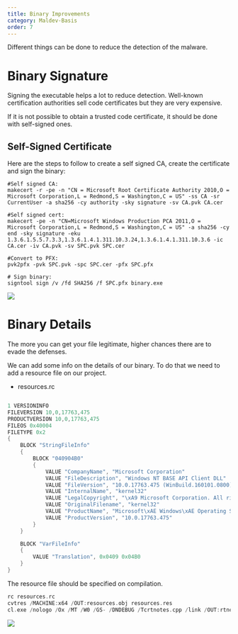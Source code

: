 ```yaml
---
title: Binary Improvements
category: Maldev-Basis
order: 7
---
```


Different things can be done to reduce the detection of the malware.

# Binary Signature

Signing the executable helps a lot to reduce detection. Well-known certification authorities sell code certificates but they are very expensive.

If it is not possible to obtain a trusted code certificate, it should be done with self-signed ones.

## Self-Signed Certificate

Here are the steps to follow to create a self signed CA, create the certificate and sign the binary:

```
#Self signed CA:
makecert -r -pe -n "CN = Microsoft Root Certificate Authority 2010,O = Microsoft Corporation,L = Redmond,S = Washington,C = US" -ss CA -sr CurrentUser -a sha256 -cy authority -sky signature -sv CA.pvk CA.cer

#Self signed cert:
makecert -pe -n "CN=Microsoft Windows Production PCA 2011,O = Microsoft Corporation,L = Redmond,S = Washington,C = US" -a sha256 -cy end -sky signature -eku 1.3.6.1.5.5.7.3.3,1.3.6.1.4.1.311.10.3.24,1.3.6.1.4.1.311.10.3.6 -ic CA.cer -iv CA.pvk -sv SPC.pvk SPC.cer

#Convert to PFX:
pvk2pfx -pvk SPC.pvk -spc SPC.cer -pfx SPC.pfx

# Sign binary:
signtool sign /v /fd SHA256 /f SPC.pfx binary.exe
```

![](/rtnotes/images/binary-sign.png)

# Binary Details

The more you can get your file legitimate, higher chances there are to evade the defenses.

We can add some info on the details of our binary. To do that we need to add a resource file on our project.

* resources.rc

```cpp

1 VERSIONINFO
FILEVERSION 10,0,17763,475
PRODUCTVERSION 10,0,17763,475
FILEOS 0x40004
FILETYPE 0x2
{
    BLOCK "StringFileInfo"
    {
        BLOCK "040904B0"
        {
            VALUE "CompanyName", "Microsoft Corporation"
            VALUE "FileDescription", "Windows NT BASE API Client DLL"
            VALUE "FileVersion", "10.0.17763.475 (WinBuild.160101.0800)"
            VALUE "InternalName", "kernel32"
            VALUE "LegalCopyright", "\xA9 Microsoft Corporation. All rights reserved."
            VALUE "OriginalFilename", "kernel32"
            VALUE "ProductName", "Microsoft\xAE Windows\xAE Operating System"
            VALUE "ProductVersion", "10.0.17763.475"
        }
    }

    BLOCK "VarFileInfo"
    {
        VALUE "Translation", 0x0409 0x04B0  
    }
}
```

The resource file should be specified on compilation.

```cpp
rc resources.rc
cvtres /MACHINE:x64 /OUT:resources.obj resources.res
cl.exe /nologo /Ox /MT /W0 /GS- /DNDEBUG /Tcrtnotes.cpp /link /OUT:rtnotes.exe /SUBSYSTEM:CONSOLE /MACHINE:x64 resources.obj
```

![](/rtnotes/images/binary-details.png)